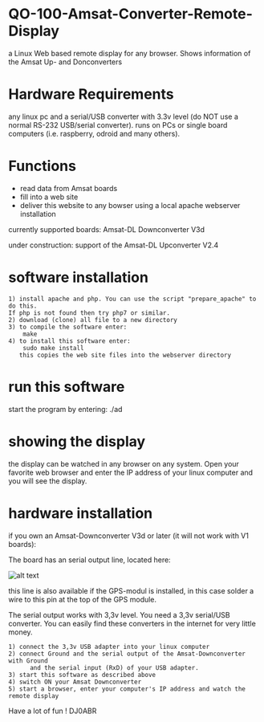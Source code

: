 # QO-100-Amsat-Converter-Remote-Display
a Linux Web based remote display for any browser. Shows information of the Amsat Up- and Donconverters

# Hardware Requirements
any linux pc and a serial/USB converter with 3.3v level (do NOT use a normal RS-232 USB/serial converter).
runs on PCs or single board computers (i.e. raspberry, odroid and many others).

# Functions
* read data from Amsat boards
* fill into a web site
* deliver this website to any bowser using a local apache webserver installation

currently supported boards: Amsat-DL Downconverter V3d

under construction: support of the Amsat-DL Upconverter V2.4

# software installation

    1) install apache and php. You can use the script "prepare_apache" to do this. 
    If php is not found then try php7 or similar.
    2) download (clone) all file to a new directory
    3) to compile the software enter:  
        make
    4) to install this software enter:
        sudo make install
       this copies the web site files into the webserver directory

# run this software
start the program by entering:  ./ad

# showing the display

the display can be watched in any browser on any system.
Open your favorite web browser and enter the IP address of your linux computer and you will see the display.

# hardware installation

if you own an Amsat-Downconverter V3d or later (it will not work with V1 boards):

The board has an serial output line, located here:

![alt text](https://www.helitron.de/dj0abr/images/sat/amsat/upconv/a1.png)

this line is also available if the GPS-modul is installed, in this case solder a wire to this pin at the top of the GPS module.

The serial output works with 3,3v level. You need a 3,3v serial/USB converter. You can easily find these converters in the internet for very little money.

    1) connect the 3,3v USB adapter into your linux computer
    2) connect Ground and the serial output of the Amsat-Downconverter with Ground 
          and the serial input (RxD) of your USB adapter.
    3) start this software as described above
    4) switch ON your Amsat Downconverter
    5) start a browser, enter your computer's IP address and watch the remote display
    
Have a lot of fun !
DJ0ABR
